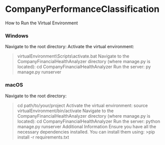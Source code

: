 # CompanyPerformanceClassification

How to Run the Virtual Environment
### Windows
Navigate to the root directory:
Activate the virtual environment:
 >virtualEnvironment\Scripts\activate.bat
Navigate to the CompanyFinancialHealthAnalyzer directory (where manage.py is located):
 >cd CompanyFinancialHealthAnalyzer
Run the server:
 >py manage.py runserver
### macOS
Navigate to the root directory:
 >cd path/to/your/project
Activate the virtual environment:
 >source virtualEnvironment/bin/activate
Navigate to the CompanyFinancialHealthAnalyzer directory (where manage.py is located):
 >cd CompanyFinancialHealthAnalyzer
Run the server:
 >python manage.py runserver
Additional Information
Ensure you have all the necessary dependencies installed. You can install them using:
    >pip install -r requirements.txt